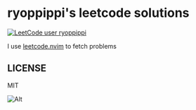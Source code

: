 # ryoppippi's leetcode solutions

[![LeetCode user ryoppippi](https://img.shields.io/badge/dynamic/json?style=for-the-badge&labelColor=black&color=%23ffa116&label=Solved&query=solved&url=https%3A%2F%2Fleetcode-badge.vercel.app%2Fapi%2Fusers%2Fryoppippi&logo=leetcode&logoColor=yellow)](https://leetcode.com/ryoppippi/)

I use [leetcode.nvim](https://github.com/kawre/leetcode.nvim) to fetch problems

## LICENSE

MIT

![Alt](https://repobeats.axiom.co/api/embed/bf2bde6d8c66870ce499d60a57e4b9c89dca72f3.svg "Repobeats analytics image")
